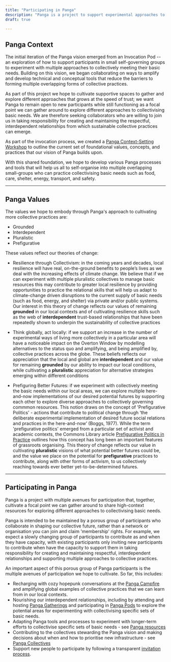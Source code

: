```yaml
---
title: "Participating in Panga"
description: "Panga is a project to support experimental approaches to housing that collectively meet our basic needs of food, care, shelter, energy, transport, and safety."
draft: true

---
```


## Panga Context
The initial iteration of the Panga vision emerged from an Invocation Pod -- an exploration of how to support participants in small self-governing groups to experiment with multiple approaches to collectively meeting their basic needs. Building on this vision, we began collaborating on ways to amplify and develop technical and conceptual tools that reduce the barriers to forming multiple overlapping forms of collective practices.

As part of this project we hope to cultivate supportive spaces to gather and explore different approaches that grows at the speed of trust; we want Panga to remain open to new participants while still functioning as a focal point we can gather around to explore different approaches to collectivising basic needs. We are therefore seeking collaborators who are willing to join us in taking responsibility for creating and maintaining the respectful, interdependent relationships from which sustainable collective practices can emerge.

As part of the invocation process, we created a [Panga Context-Setting Workshop]() to outline the current set of foundational values, concepts, and practices that our vision of Panga builds upon. 

With this shared foundation, we hope to develop various Panga processes and tools that will help us all to self-organise into multiple overlapping small-groups who can practice collectivising basic needs such as food, care, shelter, energy, transport, and safety. 

---

## Panga Values
The values we hope to embody through Panga's approach to cultivating more collective practices are: 

  * Grounded
  * Interdependent
  * Pluralistic
  * Prefigurative

These values reflect our theories of change: 

  * Resilience through Collectivism: in the coming years and decades, local resilience will have real, on-the-ground benefits to people’s lives as we deal with the increasing effects of climate change. We believe that if we can experiment with multiple pluralistic collectives to manage basic resources this may contribute to greater local resilience by providing opportunities to practice the relational skills that will help us adapt to climate-change driven disruptions to the current supply of basic needs (such as food, energy, and shelter) via private and/or public systems. Our interest in this theory of change reflects our values of remaining **grounded** in our local contexts and of cultivating resilience skills such as the web of **interdependent** trust-based relationships that have been repeatedly shown to underpin the sustainability of collective practices

  * Think globally, act locally: if we support an increase in the number of experimental ways of living more collectively in a particular area will have a noticeable impact on the Overton Window by modelling alternatives to the status quo and amplifying, and being amplified by, collective practices across the globe. These beliefs reflects our appreciation that the local and global are **interdependent** and our value for remaining **grounded** by our ability to impact our local conditions,  while cultivating a **pluralistic** appreciation for alternative strategies emerging within different conditions 

  * Prefiguring Better Futures: if we experiment with collectively meeting the basic needs within our local areas, we can  explore multiple here-and-now implementations of our desired potential futures by supporting each other to explore diverse approaches to collectively governing commmon resources. This notion draws on the concept of 'Prefigurative Politics' - actions that contribute to political change through ‘the deliberate experimental implementation of desired future social relations and practices in the here-and-now’ (Boggs, 1977). While the term 'prefigurative politics' emerged from a particular set of activist and academic contexts, the Commons Library article [Prefigurative Politics in Practice](https://commonslibrary.org/prefigurative-politics-in-practice/) outlines how this concept has long been an important features of grassroots organising. This theory of change reflects our value in cultivating **pluralistic** visions of what potential better futures could be, and the value we place on the potential for **prefigurative** practices to contribute, along with other forms of activism, to us collectively reaching towards ever better yet-to-be-determined futures.  
  
---

## Participating in Panga
Panga is a project with multiple avenues for participation that, together, cultivate a focal point we can gather around to share high-context resources for exploring different approaches to collectivising basic needs. 

Panga is intended to be maintained by a porous group of participants who collaborate in shaping our collective future, rather than a network or organisation you can join and claim 'membership' rights. For example, we expect a slowly changing group of participants to contribute as and when they have capacity, with existing participants only inviting new participants to contribute when have the capacity to support them in taking responsibility for creating and maintaining respectful, interdependent relationships and supporting multiple approaches to collective practices.

An important aspect of this porous group of Panga participants is the multiple avenues of participation we hope to cultivate. So far, this includes: 

  * Recharging with cozy hopepunk conversations at the [Panga Campfire](/campfire/) and amplifying global examples of collective practices that we can learn from in our local contexts.
  * Nourishing our interdependent relationships, including by attending and hosting [Panga Gatherings](panga-concepts/participating_in_panga/panga_gatherings.md) and participating in [Panga Pods](panga-concepts/participating_in_panga/panga_pods.md) to explore the potential areas for experimenting with collectivising specific sets of basic needs.
  * Adapting Panga tools and processes to experiment with longer-term efforts to collectivise specific sets of basic needs - see [Panga resources]() 
  * Contributing to the collectives stewarding the Panga vision and making decisions about when and how to prioritise new infrastructure - see [Panga Collectives](/panga-concepts/participating_in_panga/panga_collectives.md)
  * Support new people to participate by following a transparent [invitation process](/invitations.md). 